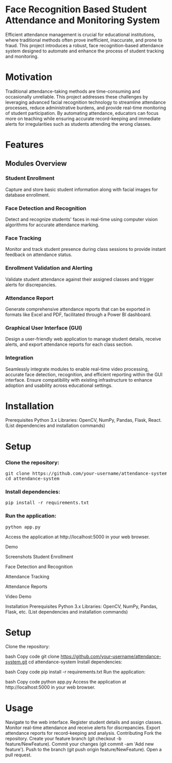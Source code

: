 # Face Recognition Based Student Attendance and Monitoring System
Efficient attendance management is crucial for educational institutions, where traditional methods often prove inefficient, inaccurate, and prone to fraud. This project introduces a robust, face recognition-based attendance system designed to automate and enhance the process of student tracking and monitoring.

# Motivation
Traditional attendance-taking methods are time-consuming and occasionally unreliable. This project addresses these challenges by leveraging advanced facial recognition technology to streamline attendance processes, reduce administrative burdens, and provide real-time monitoring of student participation. By automating attendance, educators can focus more on teaching while ensuring accurate record-keeping and immediate alerts for irregularities such as students attending the wrong classes.

# Features
## Modules Overview
### Student Enrollment
Capture and store basic student information along with facial images for database enrollment.

### Face Detection and Recognition
Detect and recognize students' faces in real-time using computer vision algorithms for accurate attendance marking.

### Face Tracking
Monitor and track student presence during class sessions to provide instant feedback on attendance status.

### Enrollment Validation and Alerting
Validate student attendance against their assigned classes and trigger alerts for discrepancies.

### Attendance Report
Generate comprehensive attendance reports that can be exported in formats like Excel and PDF, facilitated through a Power BI dashboard.

### Graphical User Interface (GUI)
Design a user-friendly web application to manage student details, receive alerts, and export attendance reports for each class section.

### Integration
Seamlessly integrate modules to enable real-time video processing, accurate face detection, recognition, and efficient reporting within the GUI interface.
Ensure compatibility with existing infrastructure to enhance adoption and usability across educational settings.

# Installation
Prerequisites
Python 3.x
Libraries: OpenCV, NumPy, Pandas, Flask, React. (List dependencies and installation commands)


# Setup
### Clone the repository:
<pre>
git clone https://github.com/your-username/attendance-system.git
cd attendance-system
</pre>
### Install dependencies:
<pre>
pip install -r requirements.txt
</pre>
### Run the application:
<pre>
python app.py
</pre>

Access the application at http://localhost:5000 in your web browser.


Demo


Screenshots
Student Enrollment

Face Detection and Recognition

Attendance Tracking

Attendance Reports

Video Demo

Installation
Prerequisites
Python 3.x
Libraries: OpenCV, NumPy, Pandas, Flask, etc. (List dependencies and installation commands)

# Setup
Clone the repository:

bash
Copy code
git clone https://github.com/your-username/attendance-system.git
cd attendance-system
Install dependencies:

bash
Copy code
pip install -r requirements.txt
Run the application:

bash
Copy code
python app.py
Access the application at http://localhost:5000 in your web browser.

# Usage
Navigate to the web interface.
Register student details and assign classes.
Monitor real-time attendance and receive alerts for discrepancies.
Export attendance reports for record-keeping and analysis.
Contributing
Fork the repository.
Create your feature branch (git checkout -b feature/NewFeature).
Commit your changes (git commit -am 'Add new feature').
Push to the branch (git push origin feature/NewFeature).
Open a pull request.
